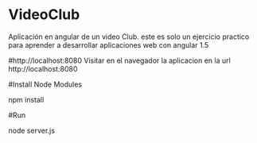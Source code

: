 
# VideoClub
Aplicación en angular de un video Club. este es solo un ejercicio practico para aprender a desarrollar aplicaciones web con angular 1.5



#http://localhost:8080
Visitar en el navegador la aplicacion en la url http://localhost:8080


#Install Node Modules

npm install

#Run

node server.js

